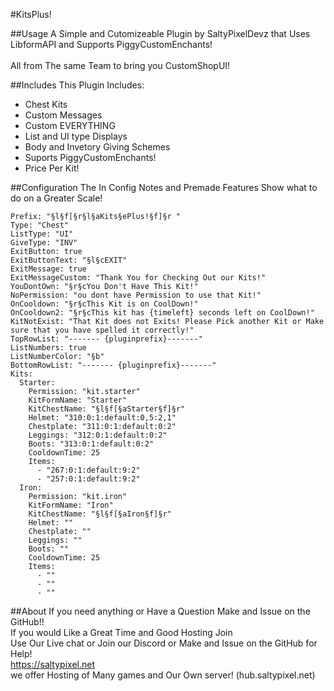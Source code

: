 #KitsPlus!

##Usage
A Simple and Cutomizeable Plugin by SaltyPixelDevz that Uses LibformAPI and Supports PiggyCustomEnchants! <br><br>All from The same Team to bring you CustomShopUI!


##Includes
This Plugin Includes:<br>
* Chest Kits
* Custom Messages
* Custom EVERYTHING
* List and UI type Displays
* Body and Invetory Giving Schemes
* Suports PiggyCustomEnchants!
* Price Per Kit!

##Configuration
The In Config Notes and Premade Features Show what to do on a Greater Scale!
```
Prefix: "§l§f[§r§l§aKits§ePlus!§f]§r "
Type: "Chest"
ListType: "UI"
GiveType: "INV"
ExitButton: true
ExitButtonText: "§l§cEXIT"
ExitMessage: true
ExitMessageCustom: "Thank You for Checking Out our Kits!"
YouDontOwn: "§r§cYou Don't Have This Kit!"
NoPermission: "ou dont have Permission to use that Kit!"
OnCooldown: "§r§cThis Kit is on CoolDown!"
OnCooldown2: "§r§cThis kit has {timeleft} seconds left on CoolDown!"
KitNotExist: "That Kit does not Exits! Please Pick another Kit or Make sure that you have spelled it correctly!"
TopRowList: "------- {pluginprefix}-------"
ListNumbers: true
ListNumberColor: "§b"
BottomRowList: "------- {pluginprefix}-------"
Kits:
  Starter:
    Permission: "kit.starter"
    KitFormName: "Starter"
    KitChestName: "§l§f[§aStarter§f]§r"
    Helmet: "310:0:1:default:0,5:2,1"
    Chestplate: "311:0:1:default:0:2"
    Leggings: "312:0:1:default:0:2"
    Boots: "313:0:1:default:0:2"
    CooldownTime: 25
    Items:
      - "267:0:1:default:9:2"
      - "257:0:1:default:9:2"
  Iron:
    Permission: "kit.iron"
    KitFormName: "Iron"
    KitChestName: "§l§f[§aIron§f]§r"
    Helmet: ""
    Chestplate: ""
    Leggings: ""
    Boots: ""
    CooldownTime: 25
    Items:
      - ""
      - ""
      - ""
```

##About
If you need anything or Have a Question Make and Issue on the GitHub!!<br>
If you would Like a Great Time and Good Hosting Join <br>
Use Our Live chat or Join our Discord or Make and Issue on the GitHub for Help!<br>
https://saltypixel.net<br>
we offer Hosting of Many games and Our Own server! (hub.saltypixel.net)
